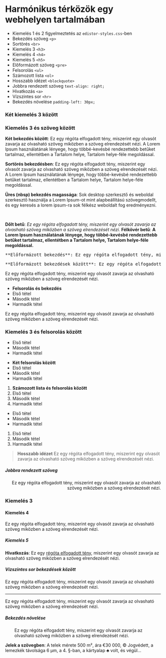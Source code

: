 # Harmónikus térközök egy webhelyen tartalmában

- Kiemelés 1 és 2 figyelmeztetés az `edistor-styles.css`-ben
- Bekezdés szöveg `<p>`
- Sortörés `<br>`
- Kiemelés 3 `<h3>`
- Kiemelés 4 `<h4>`
- Kiemelés 5 `<h5>`
- Előformázott szöveg `<pre>`
- Felsorolás `<ul>`
- Számozott lista `<ol>`
- Hosszabb idézet `<blockquote>`
- Jobbra rendezett szöveg `text-align: right;`
- Hivatkozás `<a>`
- Vízszintes sor `<hr>`
- Bekezdés növelése `padding-left: 30px;`

### Két kiemelés 3 között
### Kiemelés 3 és szöveg között
**Két bekezdés között**: Ez egy régóta elfogadott tény, miszerint egy olvasót zavarja az olvasható szöveg miközben a szöveg elrendezését nézi. A Lorem Ipsum használatának lényege, hogy többé-kevésbé rendezettebb betűket tartalmaz, ellentétben a Tartalom helye, Tartalom helye-féle megoldással.

**Sortörés bekezdésben**: Ez egy régóta elfogadott tény, miszerint egy olvasót zavarja az olvasható szöveg miközben a szöveg elrendezését nézi.  
A Lorem Ipsum használatának lényege, hogy többé-kevésbé rendezettebb betűket tartalmaz, ellentétben a Tartalom helye, Tartalom helye-féle megoldással.

**Üres (nbsp) bekezdés magassága**: Sok desktop szerkesztő és weboldal szerkesztő használja a Lorem Ipsum-ot mint alapbeállítású szövegmodellt, és egy keresés a lorem ipsum-ra sok félkész weboldalt fog eredményezni.

&nbsp;

**Dőlt betű**: _Ez egy régóta elfogadott tény, miszerint egy olvasót zavarja az olvasható szöveg miközben a szöveg elrendezését nézi._ **Félkövér betű**: **A Lorem Ipsum használatának lényege, hogy többé-kevésbé rendezettebb betűket tartalmaz, ellentétben a Tartalom helye, Tartalom helye-féle megoldással.**

<pre>**Előformázott bekezdés**: Ez egy régóta elfogadott tény, miszerint egy olvasót zavarja az olvasható szöveg miközben a szöveg elrendezését nézi.</pre>

<pre>**Előformázott bekezdések között**: Ez egy régóta elfogadott tény, miszerint egy olvasót zavarja az olvasható szöveg miközben a szöveg elrendezését nézi.</pre>

Ez egy régóta elfogadott tény, miszerint egy olvasót zavarja az olvasható szöveg miközben a szöveg elrendezését nézi.

- **Felsorolás és bekezdés**
- Első tétel
- Második tétel
- Harmadik tétel

Ez egy régóta elfogadott tény, miszerint egy olvasót zavarja az olvasható szöveg miközben a szöveg elrendezését nézi.

### Kiemelés 3 és felsorolás között

- Első tétel
- Második tétel
- Harmadik tétel

* **Két felsorolás között**
* Első tétel
* Második tétel
* Harmadik tétel

1. **Számozott lista és felsorolás között**
1. Első tétel
1. Második tétel
1. Harmadik tétel

- Első tétel
- Második tétel
- Harmadik tétel

1. Első tétel
1. Második tétel
1. Harmadik tétel

> **Hosszabb idézet**
> Ez egy régóta elfogadott tény, miszerint egy olvasót zavarja az olvasható szöveg miközben a szöveg elrendezését nézi.

##### Jobbra rendezett szöveg

<p style="text-align: right;">Ez egy régóta elfogadott tény, miszerint egy olvasót zavarja az olvasható szöveg miközben a szöveg elrendezését nézi.</p>

### Kiemelés 3
#### Kiemelés 4
Ez egy régóta elfogadott tény, miszerint egy olvasót zavarja az olvasható szöveg miközben a szöveg elrendezését nézi.
##### Kiemelés 5
**Hivatkozás**: Ez egy [régóta elfogadott tény](http://example.com/), miszerint egy olvasót zavarja az olvasható szöveg miközben a szöveg elrendezését nézi.

##### Vízszintes sor bekezdések között

Ez egy régóta elfogadott tény, miszerint egy olvasót zavarja az olvasható szöveg miközben a szöveg elrendezését nézi.

---

Ez egy régóta elfogadott tény, miszerint egy olvasót zavarja az olvasható szöveg miközben a szöveg elrendezését nézi.

##### Bekezdés növelése

<p style="padding-left: 30px;">Ez egy régóta elfogadott tény, miszerint egy olvasót zavarja az olvasható szöveg miközben a szöveg elrendezését nézi.</p>

**Jelek a szövegben**: A telek mérete 500&nbsp;m², ára €30&nbsp;000, ©&nbsp;Jogvédett, a lemezkék távolsága 6&nbsp;µm, a 4. §-ban, a kártyalap ♣ volt, és végül…
